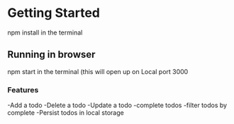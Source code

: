 # Getting Started 

npm install in the terminal

## Running in browser

npm start in the terminal (this will open up on Local port 3000

### Features

-Add a todo
-Delete a todo
-Update a todo
-complete todos
-filter todos by complete
-Persist todos in local storage


